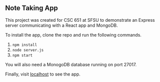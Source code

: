 ## Note Taking App

This project was created for CSC 651 at SFSU to demonstrate an Express server communicating with a React app and MongoDB.

To install the app, clone the repo and run the following commands.

1. `npm install`
2. `node server.js`
3. `npm start`

You will also need a MonogoDB database running on port 27017.

Finally, visit [localhost](http://localhost:3000) to see the app.